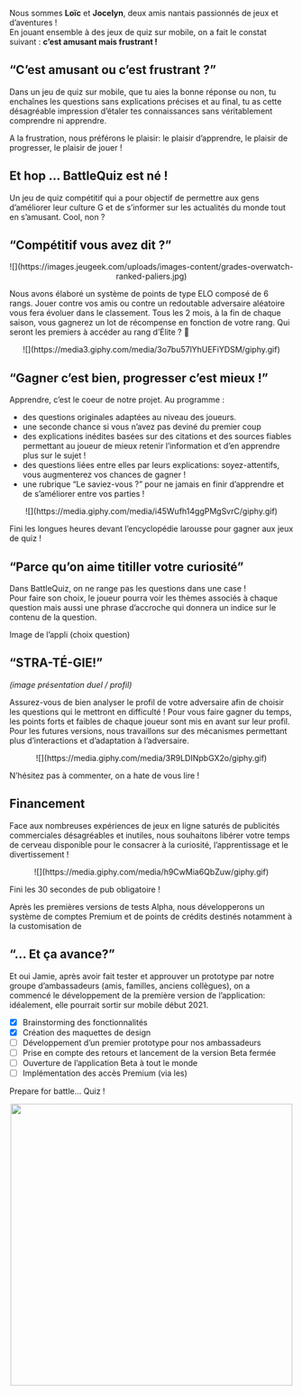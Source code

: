 Nous sommes **Loïc** et **Jocelyn**, deux amis nantais passionnés de jeux et d’aventures !  
En jouant ensemble à des jeux de quiz sur mobile, on a fait le constat suivant : **c’est amusant mais frustrant !**

## “C’est amusant ou c’est frustrant ?”

Dans un jeu de quiz sur mobile, que tu aies la bonne réponse ou non, tu enchaînes les questions sans explications précises et au final, tu as cette désagréable impression d’étaler tes connaissances sans véritablement comprendre ni apprendre.

A la frustration, nous préférons le plaisir: le plaisir d’apprendre, le plaisir de progresser, le plaisir de jouer !

## Et hop … BattleQuiz est né !

Un jeu de quiz compétitif qui a pour objectif de permettre aux gens d’améliorer leur culture G et de s’informer sur les actualités du monde tout en s’amusant. Cool, non ?

## “Compétitif vous avez dit ?”

<p align="center">
![](https://images.jeugeek.com/uploads/images-content/grades-overwatch-ranked-paliers.jpg)
</p>

Nous avons élaboré un système de points de type ELO composé de 6 rangs.
Jouer contre vos amis ou contre un redoutable adversaire aléatoire vous fera évoluer dans le classement. Tous les 2 mois, à la fin de chaque saison, vous gagnerez un lot de récompense en fonction de votre rang.
Qui seront les premiers à accéder au rang d’Élite ? 💪

<p align="center">
![](https://media3.giphy.com/media/3o7bu57lYhUEFiYDSM/giphy.gif)
</p>

## “Gagner c’est bien, progresser c’est mieux !”

Apprendre, c’est le coeur de notre projet. Au programme :
- des questions originales adaptées au niveau des joueurs.
- une seconde chance si vous n’avez pas deviné du premier coup
- des explications inédites basées sur des citations et des sources fiables permettant au joueur de mieux retenir l’information et d’en apprendre plus sur le sujet !
- des questions liées entre elles par leurs explications: soyez-attentifs, vous augmenterez vos chances de gagner ! 
- une rubrique “Le saviez-vous ?” pour ne jamais en finir d’apprendre et de s’améliorer entre vos parties !

<p align="center">
![](https://media.giphy.com/media/i45Wufh14ggPMgSvrC/giphy.gif)
</p>

Fini les longues heures devant l’encyclopédie larousse pour gagner aux jeux de quiz !

## “Parce qu’on aime titiller votre curiosité”


Dans BattleQuiz, on ne range pas les questions dans une case !  
Pour faire son choix, le joueur pourra voir les thèmes associés à chaque question mais aussi une phrase d’accroche qui donnera un indice sur le contenu de la question.

Image de l’appli (choix question)

## “STRA-TÉ-GIE!”


*(image présentation duel / profil)*

Assurez-vous de bien analyser le profil de votre adversaire afin de choisir les questions qui le mettront en difficulté ! Pour vous faire gagner du temps, les points forts et faibles de chaque joueur sont mis en avant sur leur profil.
Pour les futures versions, nous travaillons sur des mécanismes permettant plus d’interactions et d’adaptation à l’adversaire. 

<p align="center">
![](https://media.giphy.com/media/3R9LDINpbGX2o/giphy.gif)
</p>

N’hésitez pas à commenter, on a hate de vous lire !


## Financement


Face aux nombreuses expériences de jeux en ligne saturés de publicités commerciales désagréables et inutiles, nous souhaitons libérer votre temps de cerveau disponible pour le consacrer à la curiosité, l’apprentissage et le divertissement !

<p align="center">
![](https://media.giphy.com/media/h9CwMia6QbZuw/giphy.gif)
</p>

Fini les 30 secondes de pub obligatoire !

Après les premières versions de tests Alpha, nous développerons un système de comptes Premium et de points de crédits destinés notamment à la customisation de 

## “... Et ça avance?”

Et oui Jamie, après avoir fait tester et approuver un prototype par notre groupe d’ambassadeurs (amis, familles, anciens collègues), on a commencé le développement de la première version de l’application: idéalement, elle pourrait sortir sur mobile début 2021. 

- [x]  Brainstorming des fonctionnalités
- [x]  Création des maquettes de design
- [ ]  Développement d’un premier prototype pour nos ambassadeurs
- [ ]  Prise en compte des retours et lancement de la version Beta fermée
- [ ]  Ouverture de l’application Beta à tout le monde
- [ ]  Implémentation des accès Premium (via les)

Prepare for battle... Quiz !

<p align="center">
  <img src="https://media.giphy.com/media/61tYloUgq1eOk/giphy.gif" width="500">
</p>
